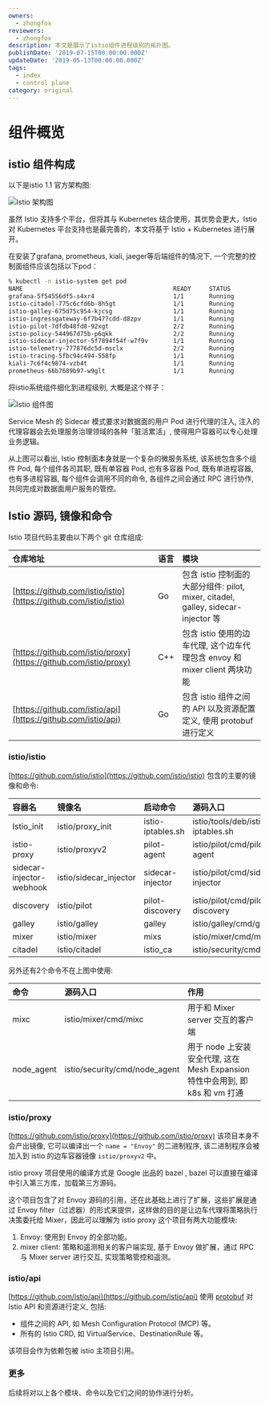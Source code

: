 ```yaml
---
owners:
  - zhongfox
reviewers:
  - zhongfox
description: 本文是展示了istio组件进程级别的拓扑图。
publishDate: '2019-07-15T00:00:00.000Z'
updateDate: '2019-05-13T00:00:00.000Z'
tags:
  - index
  - control plane
category: original
---
```


# 组件概览

## istio 组件构成

以下是istio 1.1 官方架构图:

![Istio &#x67B6;&#x6784;&#x56FE;](https://gw.alipayobjects.com/mdn/rms_91f3e6/afts/img/A*_GPdTIDlhD4AAAAAAAAAAABkARQnAQ)

虽然 Istio 支持多个平台，但将其与 Kubernetes 结合使用，其优势会更大，Istio 对 Kubernetes 平台支持也是最完善的，本文将基于 Istio + Kubernetes 进行展开。

在安装了grafana, prometheus, kiali, jaeger等后端组件的情况下, 一个完整的控制面组件应该包括以下pod：

```bash
% kubectl -n istio-system get pod
NAME                                          READY     STATUS
grafana-5f54556df5-s4xr4                      1/1       Running
istio-citadel-775c6cfd6b-8h5gt                1/1       Running
istio-galley-675d75c954-kjcsg                 1/1       Running
istio-ingressgateway-6f7b477cdd-d8zpv         1/1       Running
istio-pilot-7dfdb48fd8-92xgt                  2/2       Running
istio-policy-544967d75b-p6qkk                 2/2       Running
istio-sidecar-injector-5f7894f54f-w7f9v       1/1       Running
istio-telemetry-777876dc5d-msclx              2/2       Running
istio-tracing-5fbc94c494-558fp                1/1       Running
kiali-7c6f4c9874-vzb4t                        1/1       Running
prometheus-66b7689b97-w9glt                   1/1       Running
```

将istio系统组件细化到进程级别, 大概是这个样子：

![Istio &#x7EC4;&#x4EF6;&#x56FE;](https://gw.alipayobjects.com/mdn/rms_91f3e6/afts/img/A*cbxAQYM5DrgAAAAAAAAAAABkARQnAQ)

Service Mesh 的 Sidecar 模式要求对数据面的用户 Pod 进行代理的注入, 注入的代理容器会去处理服务治理领域的各种「脏活累活」, 使得用户容器可以专心处理业务逻辑。

从上图可以看出, Istio 控制面本身就是一个复杂的微服务系统, 该系统包含多个组件 Pod, 每个组件各司其职, 既有单容器 Pod, 也有多容器 Pod, 既有单进程容器, 也有多进程容器, 每个组件会调用不同的命令, 各组件之间会通过 RPC 进行协作, 共同完成对数据面用户服务的管控。

## Istio 源码, 镜像和命令

Istio 项目代码主要由以下两个 git 仓库组成:

| 仓库地址 | 语言 | 模块 |
| :--- | :--- | :--- |
| [https://github.com/istio/istio](https://github.com/istio/istio) | Go | 包含 istio 控制面的大部分组件: pilot, mixer, citadel, galley, sidecar-injector 等 |
| [https://github.com/istio/proxy](https://github.com/istio/proxy) | C++ | 包含 istio 使用的边车代理, 这个边车代理包含 envoy 和 mixer client 两块功能 |
| [https://github.com/istio/api](https://github.com/istio/api) | Go | 包含 istio 组件之间的 API 以及资源配置定义, 使用 protobuf 进行定义 |

### istio/istio

[https://github.com/istio/istio](https://github.com/istio/istio) 包含的主要的镜像和命令:

| 容器名 | 镜像名 | 启动命令 | 源码入口 |
| :--- | :--- | :--- | :--- |
| Istio\_init | istio/proxy\_init | istio-iptables.sh | istio/tools/deb/istio-iptables.sh |
| istio-proxy | istio/proxyv2 | pilot-agent | istio/pilot/cmd/pilot-agent |
| sidecar-injector-webhook | istio/sidecar\_injector | sidecar-injector | istio/pilot/cmd/sidecar-injector |
| discovery | istio/pilot | pilot-discovery | istio/pilot/cmd/pilot-discovery |
| galley | istio/galley | galley | istio/galley/cmd/galley |
| mixer | istio/mixer | mixs | istio/mixer/cmd/mixs |
| citadel | istio/citadel | istio\_ca | istio/security/cmd/istio\_ca |

另外还有2个命令不在上图中使用:

| 命令 | 源码入口 | 作用 |
| :--- | :--- | :--- |
| mixc | istio/mixer/cmd/mixc | 用于和 Mixer server 交互的客户端 |
| node\_agent | istio/security/cmd/node\_agent | 用于 node 上安装安全代理, 这在 Mesh Expansion 特性中会用到, 即 k8s 和 vm 打通 |

### istio/proxy

[https://github.com/istio/proxy](https://github.com/istio/proxy) 该项目本身不会产出镜像, 它可以编译出一个 `name = "Envoy"` 的二进制程序, 该二进制程序会被加入到 istio 的边车容器镜像 `istio/proxyv2` 中。

istio proxy 项目使用的编译方式是 Google 出品的 bazel , bazel 可以直接在编译中引入第三方库，加载第三方源码。

这个项目包含了对 Envoy 源码的引用，还在此基础上进行了扩展，这些扩展是通过 Envoy filter（过滤器）的形式来提供，这样做的目的是让边车代理将策略执行决策委托给 Mixer，因此可以理解为 istio proxy 这个项目有两大功能模块:

1. Envoy: 使用到 Envoy 的全部功能。
2. mixer client: 策略和遥测相关的客户端实现, 基于 Envoy 做扩展，通过 RPC 与 Mixer server 进行交互, 实现策略管控和遥测。

### istio/api

[https://github.com/istio/api](https://github.com/istio/api) 使用 [protobuf](https://github.com/protocolbuffers/protobuf) 对 Istio API 和资源进行定义, 包括:

* 组件之间的 API, 如 Mesh Configuration Protocol \(MCP\) 等。
* 所有的 Istio CRD, 如 VirtualService、DestinationRule 等。

该项目会作为依赖包被 istio 主项目引用。

### 更多

后续将对以上各个模块、命令以及它们之间的协作进行分析。

